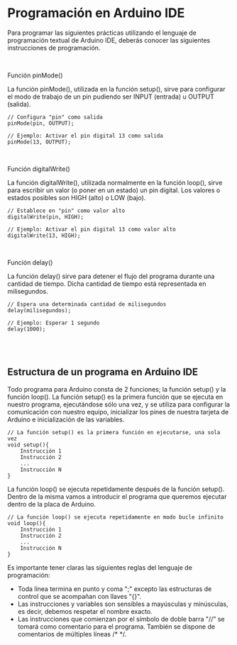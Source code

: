 # Programación en Arduino IDE

Para programar las siguientes prácticas utilizando el lenguaje de programación textual de Arduino IDE, deberás conocer las siguientes instrucciones de programación.


<br>


Función pinMode()

La función pinMode(), utilizada en la función setup(), sirve para configurar el modo de trabajo de un pin pudiendo ser INPUT (entrada) u OUTPUT (salida).

```
// Configura "pin" como salida
pinMode(pin, OUTPUT);

// Ejemplo: Activar el pin digital 13 como salida
pinMode(13, OUTPUT);
```


<br>


Función digitalWrite()

La función digitalWrite(), utilizada normalmente en la función loop(), sirve para escribir un valor (o poner en un estado) un pin digital. Los valores o estados posibles son HIGH (alto) o LOW (bajo).

```
// Establece en "pin" como valor alto
digitalWrite(pin, HIGH);

// Ejemplo: Activar el pin digital 13 como valor alto
digitalWrite(13, HIGH);
```


<br>


Función delay()

La función delay() sirve para detener el flujo del programa durante una cantidad de tiempo. Dicha cantidad de tiempo está representada en milisegundos.

```
// Espera una determinada cantidad de milisegundos
delay(milisegundos);

// Ejemplo: Esperar 1 segundo
delay(1000);
```


<br><br>


## Estructura de un programa en Arduino IDE

Todo programa para Arduino consta de 2 funciones; la función setup() y la función loop(). La función setup() es la primera función que se ejecuta en nuestro programa, ejecutándose sólo una vez, y se utiliza para configurar la comunicación con nuestro equipo, inicializar los pines de nuestra tarjeta de Arduino e inicialización de las variables.

```
// La función setup() es la primera función en ejecutarse, una sola vez
void setup(){
    Instrucción 1
    Instrucción 2
    ...
    Instrucción N
}
```
 

La función loop() se ejecuta repetidamente después de la función setup(). Dentro de la misma vamos a introducir el programa que queremos ejecutar dentro de la placa de Arduino.

```
// La función loop() se ejecuta repetidamente en modo bucle infinito
void loop(){
    Instrucción 1
    Instrucción 2
    ...
    Instrucción N
}
```

Es importante tener claras las siguientes reglas del lenguaje de programación:

* Toda línea termina en punto y coma ";" excepto las estructuras de control que se acompañan con llaves "{}".
* Las instrucciones y variables son sensibles a mayúsculas y minúsculas, es decir, debemos respetar el nombre exacto.
* Las instrucciones que comienzan por el símbolo de doble barra "//" se tomará como comentario para el programa. También se dispone de comentarios de múltiples líneas /* */.